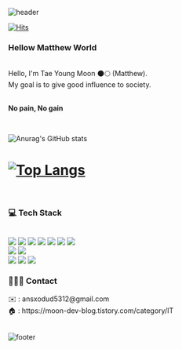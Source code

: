 ![header](https://capsule-render.vercel.app/api?type=waving&&color=gradient&height=100&section=header&fontSize=90)


<div align = "left">

[![Hits](https://hits.seeyoufarm.com/api/count/incr/badge.svg?url=https%3A%2F%2Fgithub.com%2Fviva-matthew&count_bg=%23FFD5D5&title_bg=%23FF7575&icon=&icon_color=%23E7E7E7&title=VISIT&edge_flat=false)](https://hits.seeyoufarm.com)
    

<h3> Hellow Matthew World</h3><br/>
Hello, I'm Tae Young Moon 🌑🌕 (Matthew).<br/>
My goal is to give good influence to society.<br/>

<br><b>No pain, No gain</b></br>
  
<br>

![Anurag's GitHub stats](https://github-readme-stats.vercel.app/api?username=viva-matthew&count_private=true&show_icons=true&theme=dark)

[![Top Langs](https://github-readme-stats.vercel.app/api/top-langs/?username=viva-matthew&layout=compact)](https://github.com/anuraghazra/github-readme-stats)
==========================================================================================

<br/>

<h3>💻 Tech Stack</h3>

<br/>


<img src="https://img.shields.io/badge/Android-3DDC84?style=flat&logo=Android&logoColor=white"/>
<img src="https://img.shields.io/badge/Kotlin-7F52FF?style=flat&logo=Kotlin&logoColor=white"/>
<img src="https://img.shields.io/badge/Firebase-FFCA28?style=flat&logo=Firebase&logoColor=white"/>
<img src="https://img.shields.io/badge/Java-007396?style=flat&logo=Java&logoColor=white"/>
<img src="https://img.shields.io/badge/Spring-6DB33F?style=flat&logo=Spring&logoColor=white"/>
<img src="https://img.shields.io/badge/Spring Boot-6DB33F?style=flat&logo=Spring Boot&logoColor=white"/>
<img src="https://img.shields.io/badge/Javascript-F7DF1E?style=flat&logo=Javascript&logoColor=white"/>

<br>
<img src="https://img.shields.io/badge/MySql-4479A1?style=flat&logo=MySql&logoColor=white"/>
<img src="https://img.shields.io/badge/Linux-FCC624?style=flat&logo=Linux&logoColor=white"/>

<br>
<img src="https://img.shields.io/badge/Git-F05032?style=flat-flat&logo=Git&logoColor=white"/>
<img src="https://img.shields.io/badge/Subversion-809CC9?style=flat-flat&logo=Subversion&logoColor=white"/>
<img src="https://img.shields.io/badge/Jenkins-D24939?style=flat-flat&logo=Jenkins&logoColor=white"/>


<h3>👨🏻‍💻 Contact</h3> 
✉️      : ansxodud5312@gmail.com<br>
🏠     : https://moon-dev-blog.tistory.com/category/IT











</div>

<br/>

![footer](https://capsule-render.vercel.app/api?type=waving&&color=gradient&height=100&section=footer&fontSize=90)





<!-- 기술스택 아이콘 https://simpleicons.org/?q=javasc -->
